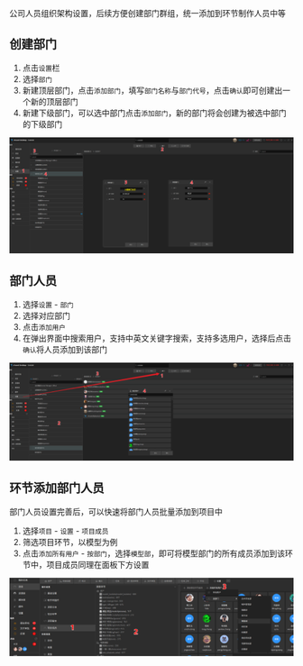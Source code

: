 公司人员组织架构设置，后续方便创建部门群组，统一添加到环节制作人员中等

## 创建部门
1. 点击`设置`栏
2. 选择`部门`
3. 新建顶层部门，点击`添加部门`，填写`部门名称`与`部门代号`，点击`确认`即可创建出一个新的顶层部门
4. 新建下级部门，可以选中部门点击`添加部门`，新的部门将会创建为被选中部门的下级部门

![](../images/member/department/create.png)

## 部门人员
1. 选择`设置` - `部门`
2. 选择对应部门
3. 点击`添加用户`
4. 在弹出界面中搜索用户，支持中英文关键字搜索，支持多选用户，选择后点击`确认`将人员添加到该部门

![](../images/member/department/add_user.png)

## 环节添加部门人员
部门人员设置完善后，可以快速将部门人员批量添加到项目中
1. 选择`项目` - `设置` - `项目成员`
2. 筛选项目环节，以模型为例
3. 点击`添加所有用户` - `按部门`，选择`模型部`，即可将模型部门的所有成员添加到该环节中，项目成员同理在面板下方设置  

![](../images/member/department/add_project.png)